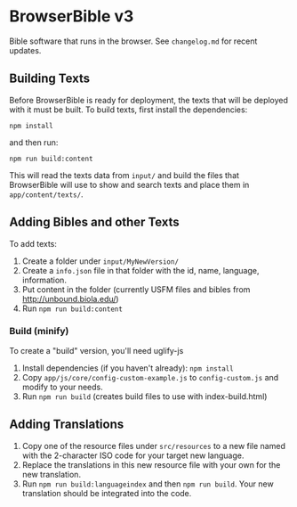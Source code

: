 # BrowserBible v3

Bible software that runs in the browser. See `changelog.md` for recent updates.

## Building Texts

Before BrowserBible is ready for deployment, the texts that will be deployed with it must be built.  To build texts, first install the dependencies:

	npm install

and then run:

	npm run build:content

This will read the texts data from `input/` and build the files that BrowserBible will use to show and search texts and place them in `app/content/texts/`.

## Adding Bibles and other Texts

To add texts:

1. Create a folder under `input/MyNewVersion/`
2. Create a `info.json` file in that folder with the id, name, language, information.
3. Put content in the folder (currently USFM files and bibles from http://unbound.biola.edu/)
4. Run `npm run build:content`

### Build (minify) ###

To create a "build" version, you'll need uglify-js

1. Install dependencies (if you haven't already): `npm install`
2. Copy `app/js/core/config-custom-example.js` to `config-custom.js` and modify to your needs.
3. Run `npm run build` (creates build files to use with index-build.html)

## Adding Translations

1. Copy one of the resource files under `src/resources` to a new file named with the 2-character ISO code for your target new language.
2. Replace the translations in this new resource file with your own for the new translation.
3. Run `npm run build:languageindex` and then `npm run build`. Your new translation should be integrated into the code.

